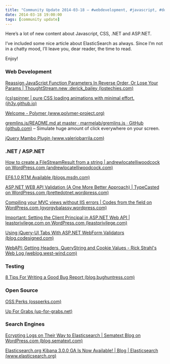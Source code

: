 ```yaml
---
title: "Community Update 2014-03-18 – #webdevelopment, #javascript, #dotnet, #aspnet, #testing and #opensource"
date: 2014-03-18 19:00:00
tags: [community update]
---
```


Here’s a lot of new content about Javascript, CSS, .NET and ASP.NET.

I’ve included some nice article about ElasticSearch as always. Since I’m not in a chatty mood, I’ll leave you, dear reader, the time to read.

Enjoy!

### Web Development

[Reassign JavaScript Function Parameters In Reverse Order, Or Lose Your Params | ThoughtStream.new :derick_bailey (lostechies.com)](http://lostechies.com/derickbailey/2014/03/18/reassign-function-parameters-in-reverse-order-or-lose-your-data-in-nodejs/)

[(cs)spinner | pure CSS loading animations with minimal effort. (jh3y.github.io)](http://jh3y.github.io/-cs-spinner/)

[Welcome - Polymer (www.polymer-project.org)](http://www.polymer-project.org/)

[gremlins.js/README.md at master · marmelab/gremlins.js · GitHub (github.com)](https://github.com/marmelab/gremlins.js/blob/master/README.md) – Simulate huge amount of click everywhere on your screen.

[jQuery Mambo Plugin (www.valeriobarrila.com)](http://www.valeriobarrila.com/mambo.html)

### .NET / ASP.NET

[How to create a FileStreamResult from a string | andrewlocatelliwoodcock on WordPress.com (andrewlocatelliwoodcock.com)](http://andrewlocatelliwoodcock.com/2011/07/31/how-to-create-a-filestreamresult-from-a-string/)

[EF6.1.0 RTM Available (blogs.msdn.com)](http://blogs.msdn.com/b/adonet/archive/2014/03/17/ef6-1-0-rtm-available.aspx)

[ASP.NET WEB API Validation (A One More Better Approach) | TypeCasted on WordPress.com (brettedotnet.wordpress.com)](https://brettedotnet.wordpress.com/2013/05/01/asp-net-web-api-validation-a-one-more-better-approach/)

[Compiling your MVC views without IIS errors | Codes from the field on WordPress.com (gyorgybalassy.wordpress.com)](http://gyorgybalassy.wordpress.com/2014/03/18/compiling-your-mvc-views-without-iis-errors/)

[Important: Setting the Client Principal in ASP.NET Web API | leastprivilege.com on WordPress.com (leastprivilege.com)](http://leastprivilege.com/2012/06/25/important-setting-the-client-principal-in-asp-net-web-api/)

[Using jQuery-UI Tabs With ASP.NET WebForm Validators (blog.codesigned.com)](http://blog.codesigned.com/Blog/Post/30/Using-jQuery-UI-Tabs-With-ASP-NET-WebForm-Validators)

[WebAPI: Getting Headers, QueryString and Cookie Values - Rick Strahl's Web Log (weblog.west-wind.com)](http://weblog.west-wind.com/posts/2013/Apr/15/WebAPI-Getting-Headers-QueryString-and-Cookie-Values)

### Testing

[8 Tips For Writing a Good Bug Report (blog.bughuntress.com)](http://blog.bughuntress.com/software-testing-services/8-tips-for-writing-a-good-bug-report)

### Open Source

[OSS Perks (ossperks.com)](http://ossperks.com/)

[Up For Grabs (up-for-grabs.net)](http://up-for-grabs.net/)

### Search Engines

[Ecrypting Logs on Their Way to Elasticsearch | Sematext Blog on WordPress.com (blog.sematext.com)](http://blog.sematext.com/2014/03/18/ecrypting-logs-on-their-way-to-elasticsearch/)

[Elasticsearch.org Kibana 3.0.0 GA Is Now Available! | Blog | Elasticsearch (www.elasticsearch.org)](http://www.elasticsearch.org/blog/kibana-3-0-0-ga-now-available)